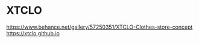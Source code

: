 # XTCLO

https://www.behance.net/gallery/57250351/XTCLO-Clothes-store-concept
https://xtclo.github.io
